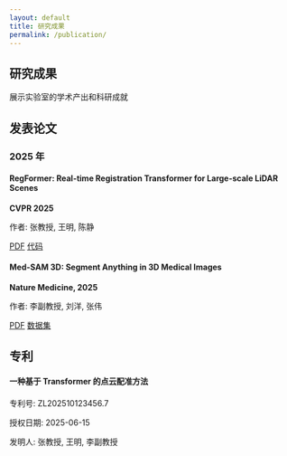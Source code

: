 ```yaml
---
layout: default
title: 研究成果
permalink: /publication/
---
```



<section class="page-header">
    <div class="container">
        <h1>研究成果</h1>
        <p>展示实验室的学术产出和科研成就</p>
    </div>
</section>


<section class="content-section">
    <div class="container">
        <h2>发表论文</h2>
        <div class="publication-year">
            <h3>2025 年</h3>
        <div class="publication-list">
                <div class="publication-item">
                    <h4>RegFormer: Real-time Registration Transformer for Large-scale LiDAR Scenes</h4>
                    <p><strong>CVPR 2025</strong></p>
                    <p>作者: 张教授, 王明, 陈静</p>
                    <div class="publication-links">
                        <a href="/papers/regformer.pdf" class="cta-button small">PDF</a>
                        <a href="https://github.com/xxx/regformer" class="cta-button small secondary">代码</a>
                    </div>
                </div>
                <div class="publication-item">
                    <h4>Med-SAM 3D: Segment Anything in 3D Medical Images</h4>
                    <p><strong>Nature Medicine, 2025</strong></p>
                    <p>作者: 李副教授, 刘洋, 张伟</p>
                    <div class="publication-links">
                        <a href="/papers/med-sam-3d.pdf" class="cta-button small">PDF</a>
                        <a href="https://example.com/dataset" class="cta-button small secondary">数据集</a>
                    </div>
                </div>
        </div>
        </div>
    </div>
</section>


<section class="content-section patent-section">
    <div class="container">
        <h2>专利</h2>
        <div class="patent-list">
            <div class="patent-item">
                <h4>一种基于 Transformer 的点云配准方法</h4>
                <p>专利号: ZL202510123456.7</p>
                <p>授权日期: 2025-06-15</p>
                <p>发明人: 张教授, 王明, 李副教授</p>
            </div>
        </div>
    </div>
</section>